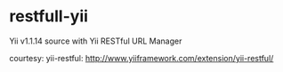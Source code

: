 restfull-yii
============

Yii v1.1.14 source with Yii RESTful URL Manager

courtesy:
yii-restful: http://www.yiiframework.com/extension/yii-restful/
